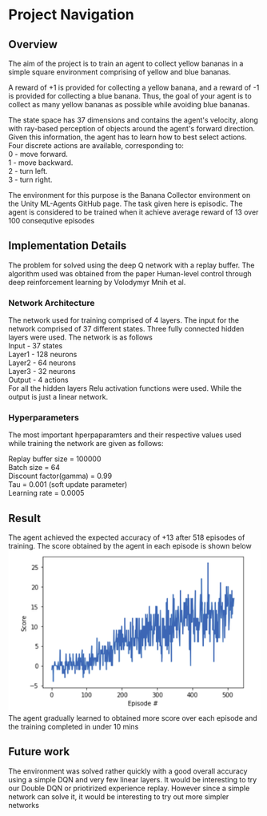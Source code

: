 # Project Navigation


## Overview

The aim of the project is to train an agent to collect yellow bananas in a simple square environment comprising of yellow and blue bananas.

A reward of +1 is provided for collecting a yellow banana, and a reward of -1 is provided for collecting a blue banana. Thus, the goal of your agent is to collect as many yellow bananas as possible while avoiding blue bananas.

The state space has 37 dimensions and contains the agent's velocity, along with ray-based perception of objects around the agent's forward direction. Given this information, the agent has to learn how to best select actions. Four discrete actions are available, corresponding to:  
0 - move forward.  
1 - move backward.  
2 - turn left.  
3 - turn right.  

The environment for this purpose is the Banana Collector environment on the Unity ML-Agents GitHub page. The task given here is episodic. The agent is considered to be trained when it achieve average reward of 13 over 100 consequtive episodes


## Implementation Details

The problem for solved using the deep Q network with a replay buffer. The algorithm used was obtained from the paper Human-level control through deep reinforcement learning by Volodymyr Mnih et al. 


### Network Architecture


The network used for training comprised of 4 layers. The input for the network comprised of 37 different states.
Three fully connected hidden layers were used. The network is as follows  
Input - 37 states  
Layer1 - 128 neurons   
Layer2 - 64 neurons  
Layer3 - 32 neurons  
Output - 4 actions  
For all the hidden layers Relu activation functions were used. While the output is just a linear network.


### Hyperparameters

The most important hperpaparamters and their respective values used while training the network are given as follows:  

Replay buffer size = 100000  
Batch size = 64  
Discount factor(gamma) = 0.99  
Tau = 0.001 (soft update parameter)  
Learning rate = 0.0005  


## Result


The agent achieved the expected accuracy of +13 after 518 episodes of training.
The score obtained by the agent in each episode is shown below
![](Dqn-output.png)
The agent gradually learned to obtained more score over each episode and the training completed in under 10 mins

## Future work

The environment was solved rather quickly with a good overall accuracy using a simple DQN and very few linear layers. It would be interesting to try our Double DQN or priotirized experience replay. However since a simple network can solve it, it would be interesting to try out more simpler networks


```python

```
